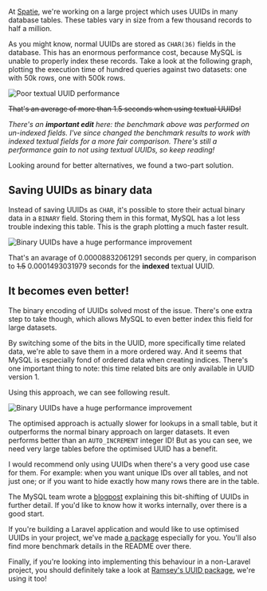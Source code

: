 At [Spatie](*https://www.spatie.be), we're working on a large project which uses UUIDs in many database tables.
These tables vary in size from a few thousand records to half a million.

As you might know, normal UUIDs are stored as `CHAR(36)` fields in the database. 
This has an enormous performance cost, because MySQL is unable to properly index these records.
Take a look at the following graph, plotting the execution time of hundred queries against two datasets: one with 50k rows, one with 500k rows.

![Poor textual UUID performance](/img/blog/binary-uuid/textual_uuid.png)

~~That's an average of more than 1.5 seconds when using textual UUIDs!~~ 

*There's an **important edit** here: the benchmark above was performed on un-indexed fields.
I've since changed the benchmark results to work with indexed textual fields for a more fair comparison.
There's still a performance gain to not using textual UUIDs, so keep reading!*

Looking around for better alternatives, we found a two-part solution.

## Saving UUIDs as binary data

Instead of saving UUIDs as `CHAR`, it's possible to store their actual binary data in a `BINARY` field. 
Storing them in this format, MySQL has a lot less trouble indexing this table. 
This is the graph plotting a much faster result.

![Binary UUIDs have a huge performance improvement](/img/blog/binary-uuid/binary_uuid.png)

That's an avarage of 0.00008832061291 seconds per query, 
in comparison to ~~1.5~~ 0.0001493031979 seconds for the **indexed** textual UUID.

## It becomes even better!

The binary encoding of UUIDs solved most of the issue.
There's one extra step to take though,
which allows MySQL to even better index this field for large datasets.

By switching some of the bits in the UUID, more specifically time related data, 
we're able to save them in a more ordered way.
And it seems that MySQL is especially fond of ordered data when creating indices.
There's one important thing to note: this time related bits are only available in UUID version 1.

Using this approach, we can see following result.

![Binary UUIDs have a huge performance improvement](/img/blog/binary-uuid/comparison.png)

The optimised approach is actually slower for lookups in a small table, 
but it outperforms the normal binary approach on larger datasets.
It even performs better than an `AUTO_INCREMENT` integer ID!
But as you can see, we need very large tables before the optimised UUID has a benefit.

I would recommend only using UUIDs when there's a very good use case for them.
For example: when you want unique IDs over all tables, and not just one;
or if you want to hide exactly how many rows there are in the table.

The MySQL team wrote a [blogpost](*http://mysqlserverteam.com/storing-uuid-values-in-mysql-tables/)
explaining this bit-shifting of UUIDs in further detail. 
If you'd like to know how it works internally, over there is a good start. 

If you're building a Laravel application and would like to use optimised UUIDs in your project, 
we've made [a package](*https://github.com/spatie/laravel-binary-uuid) especially for you.
You'll also find more benchmark details in the README over there.

Finally, if you're looking into implementing this behaviour in a non-Laravel project, 
you should definitely take a look at [Ramsey's UUID package](*https://github.com/ramsey/uuid), we're using it too!
